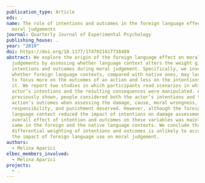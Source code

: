 ```yaml
---
publication_type: Article
eds: .
name: The role of intentions and outcomes in the foreign language effect on
  moral judgements
journal: Quarterly Journal of Experimental Psychology
publishing_house: .
year: "2019"
doi: https://doi.org/10.1177/1747021817738409
abstract: We explore the origin of the foreign language effect on moral
  judgements by assessing whether language context alters the weight given to
  intentions and outcomes during moral judgement. Specifically, we investigated
  whether foreign language contexts, compared with native ones, may lead people
  to focus more on the outcomes of an action and less on the intentions behind
  it. We report two studies in which participants read scenarios in which the
  actor’s intentions and the resulting consequences were manipulated. As
  previously shown, people considered both the actor’s intentions and the
  action’s outcomes when assessing the damage, cause, moral wrongness,
  responsibility, and punishment deserved. However, although the foreign
  language context reduced the impact of intentions on damage assessment, the
  overall effect of intention and outcomes on these variables was mainly the
  same in the foreign and the native language contexts. We conclude that
  differential weighting of intentions and outcomes is unlikely to account for
  the impact of foreign language use on moral judgement.
authors:
  - Melina Aparici
elbec_members_involved:
  - Melina Aparici
projects:
  - .
---
```

